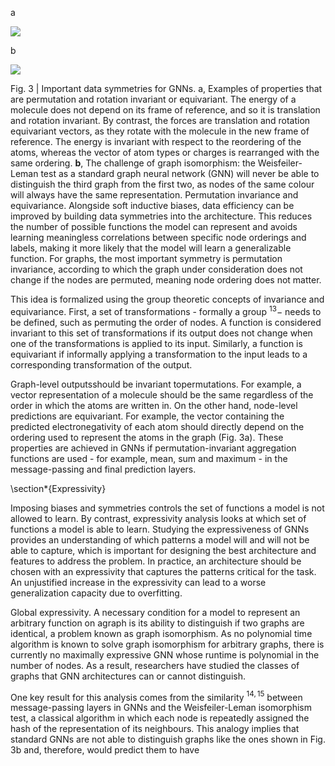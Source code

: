 a

![](https://cdn.mathpix.com/cropped/2024_05_28_dfbaeefd189f717739c9g-1.jpg?height=529&width=1578&top_left_y=398&top_left_x=249)

b

![](https://cdn.mathpix.com/cropped/2024_05_28_dfbaeefd189f717739c9g-1.jpg?height=365&width=1610&top_left_y=1003&top_left_x=279)

Fig. 3 | Important data symmetries for GNNs. a, Examples of properties that are permutation and rotation invariant or equivariant. The energy of a molecule does not depend on its frame of reference, and so it is translation and rotation invariant. By contrast, the forces are translation and rotation equivariant vectors, as they rotate with the molecule in the new frame of reference.
The energy is invariant with respect to the reordering of the atoms, whereas the vector of atom types or charges is rearranged with the same ordering. $\mathbf{b}$, The challenge of graph isomorphism: the Weisfeiler-Leman test as a standard graph neural network (GNN) will never be able to distinguish the third graph from the first two, as nodes of the same colour will always have the same representation.
Permutation invariance and equivariance. Alongside soft inductive biases, data efficiency can be improved by building data symmetries into the architecture. This reduces the number of possible functions the model can represent and avoids learning meaningless correlations between specific node orderings and labels, making it more likely that the model will learn a generalizable function. For graphs, the most important symmetry is permutation invariance, according to which the graph under consideration does not change if the nodes are permuted, meaning node ordering does not matter.

This idea is formalized using the group theoretic concepts of invariance and equivariance. First, a set of transformations - formally a group ${ }^{13}-$ needs to be defined, such as permuting the order of nodes. A function is considered invariant to this set of transformations if its output does not change when one of the transformations is applied to its input. Similarly, a function is equivariant if informally applying a transformation to the input leads to a corresponding transformation of the output.

Graph-level outputsshould be invariant topermutations. For example, a vector representation of a molecule should be the same regardless of the order in which the atoms are written in. On the other hand, node-level predictions are equivariant. For example, the vector containing the predicted electronegativity of each atom should directly depend on the ordering used to represent the atoms in the graph (Fig. 3a). These properties are achieved in GNNs if permutation-invariant aggregation functions are used - for example, mean, sum and maximum - in the message-passing and final prediction layers.

\section*{Expressivity}

Imposing biases and symmetries controls the set of functions a model is not allowed to learn. By contrast, expressivity analysis looks at which set of functions a model is able to learn. Studying the expressiveness of GNNs provides an understanding of which patterns a model will and will not be able to capture, which is important for designing the best architecture and features to address the problem. In practice, an architecture should be chosen with an expressivity that captures the patterns critical for the task. An unjustified increase in the expressivity can lead to a worse generalization capacity due to overfitting.

Global expressivity. A necessary condition for a model to represent an arbitrary function on agraph is its ability to distinguish if two graphs are identical, a problem known as graph isomorphism. As no polynomial time algorithm is known to solve graph isomorphism for arbitrary graphs, there is currently no maximally expressive GNN whose runtime is polynomial in the number of nodes. As a result, researchers have studied the classes of graphs that GNN architectures can or cannot distinguish.

One key result for this analysis comes from the similarity ${ }^{14,15}$ between message-passing layers in GNNs and the Weisfeiler-Leman isomorphism test, a classical algorithm in which each node is repeatedly assigned the hash of the representation of its neighbours. This analogy implies that standard GNNs are not able to distinguish graphs like the ones shown in Fig. 3b and, therefore, would predict them to have